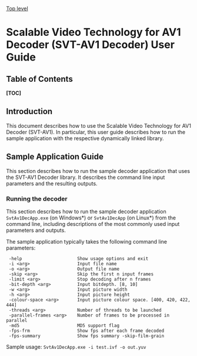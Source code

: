 [Top level](../README.md)

# Scalable Video Technology for AV1 Decoder (SVT-AV1 Decoder) User Guide

## Table of Contents

__[TOC]__
## Introduction

This document describes how to use the Scalable Video Technology for AV1
Decoder (SVT-AV1). In particular, this user guide describes how to run the
sample application with the respective dynamically linked library.

## Sample Application Guide

This section describes how to run the sample decoder application that uses the
SVT-AV1 Decoder library. It describes the command line input parameters and the
resulting outputs.

### Running the decoder

This section describes how to run the sample decoder application
`SvtAv1DecApp.exe` (on Windows\*) or `SvtAv1DecApp` (on Linux\*) from the
command line, including descriptions of the most commonly used input parameters
and outputs.

The sample application typically takes the following command line parameters:

``` none
 -help                     Show usage options and exit
 -i <arg>                  Input file name
 -o <arg>                  Output file name
 -skip <arg>               Skip the first n input frames
 -limit <arg>              Stop decoding after n frames
 -bit-depth <arg>          Input bitdepth. [8, 10]
 -w <arg>                  Input picture width
 -h <arg>                  Input picture height
 -colour-space <arg>       Input picture colour space. [400, 420, 422, 444]
 -threads <arg>            Number of threads to be launched
 -parallel-frames <arg>    Number of frames to be processed in parallel
 -md5                      MD5 support flag
 -fps-frm                  Show fps after each frame decoded
 -fps-summary              Show fps summary -skip-film-grain
```

Sample usage: `SvtAv1DecApp.exe -i test.ivf -o out.yuv`
